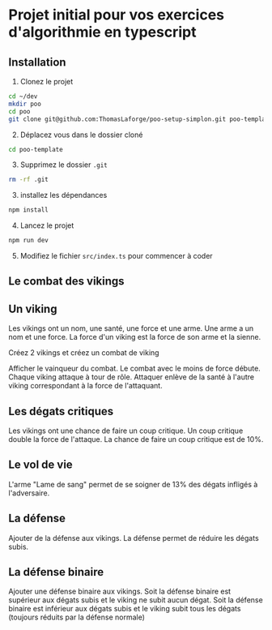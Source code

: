 # Projet initial pour vos exercices d'algorithmie en typescript

## Installation

1. Clonez le projet
```bash
cd ~/dev
mkdir poo
cd poo
git clone git@github.com:ThomasLaforge/poo-setup-simplon.git poo-template
```
2. Déplacez vous dans le dossier cloné
```bash
cd poo-template
```
3. Supprimez le dossier `.git`
```bash
rm -rf .git
```
3. installez les dépendances
```bash
npm install
``` 
4. Lancez le projet
```bash
npm run dev
```
5. Modifiez le fichier `src/index.ts` pour commencer à coder


## Le combat des vikings ##

## Un viking

Les vikings ont un nom, une santé, une force et une arme.
Une arme a un nom et une force.
La force d'un viking est la force de son arme et la sienne.

Créez 2 vikings
et créez un combat de viking

Afficher le vainqueur du combat. Le combat avec le moins de force débute.
Chaque viking attaque à tour de rôle.
Attaquer enlève de la santé à l'autre viking correspondant à la force de l'attaquant.

## Les dégats critiques

Les vikings ont une chance de faire un coup critique.
Un coup critique double la force de l'attaque.
La chance de faire un coup critique est de 10%.

## Le vol de vie

L'arme "Lame de sang" permet de se soigner de 13% des dégats infligés à l'adversaire.

## La défense

Ajouter de la défense aux vikings.
La défense permet de réduire les dégats subis.

## La défense binaire

Ajouter une défense binaire aux vikings.
Soit la défense binaire est supérieur aux dégats subis et le viking ne subit aucun dégat.
Soit la défense binaire est inférieur aux dégats subis et le viking subit tous les dégats (toujours réduits par la défense normale)

